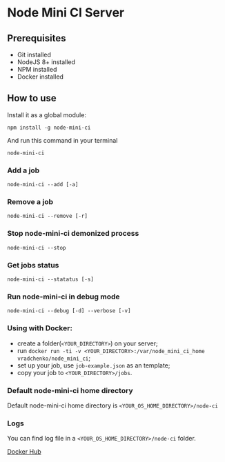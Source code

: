 # Node Mini CI Server

## Prerequisites
* Git installed
* NodeJS 8+ installed
* NPM installed
* Docker installed

## How to use

  Install it as a global module:
  
    npm install -g node-mini-ci

  
  And run this command in your terminal

    node-mini-ci

### Add a job

    node-mini-ci --add [-a]

### Remove a job

    node-mini-ci --remove [-r]

### Stop node-mini-ci demonized process

    node-mini-ci --stop
    
### Get jobs status

    node-mini-ci --statatus [-s]

### Run node-mini-ci in debug mode

    node-mini-ci --debug [-d] --verbose [-v]

### Using with Docker:
  - create a folder(`<YOUR_DIRECTORY>`) on your server;
  - run `docker run -ti -v <YOUR_DIRECTORY>:/var/node_mini_ci_home vradchenko/node_mini_ci`;
  - set up your job, use `job-example.json` as an template;
  - copy your job to `<YOUR_DIRECTORY>/jobs`.


### Default node-mini-ci home directory

Default node-mini-ci home directory is `<YOUR_OS_HOME_DIRECTORY>/node-ci`

### Logs
You can find log file in a `<YOUR_OS_HOME_DIRECTORY>/node-ci` folder.

[Docker Hub](https://hub.docker.com/r/vradchenko/node_mini_ci/)